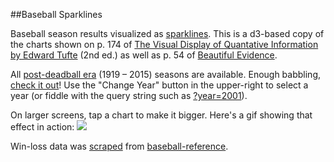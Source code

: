 ##Baseball Sparklines

Baseball season results visualized as [sparklines](https://en.wikipedia.org/wiki/Sparkline). This is a d3-based copy of the charts shown on p. 174 of [The Visual Display of Quantative Information by Edward Tufte](http://www.edwardtufte.com/tufte/books_vdqi) (2nd ed.) as well as p. 54 of [Beautiful Evidence](http://www.edwardtufte.com/tufte/books_be).

All [post-deadball era](https://en.wikipedia.org/wiki/Dead-ball_era) (1919 – 2015) seasons are available. Enough babbling, [check it out](http://swingley.github.io/baseball-sparklines/)! Use the "Change Year" button in the upper-right to select a year (or fiddle with the query string such as [?year=2001](http://swingley.github.io/baseball-sparklines/?year=2001)).

On larger screens, tap a chart to make it bigger. Here's a gif showing that effect in action: ![](https://s3.amazonaws.com/f.cl.ly/items/3j2M3h0R2Z0Y2Q2H2L0Y/Screen%20Recording%202016-02-04%20at%2007.03%20PM.gif?v=dea6a471)

Win-loss data was [scraped](https://github.com/swingley/baseball-scrape-win-loss-data) from [baseball-reference](http://www.baseball-reference.com/).
